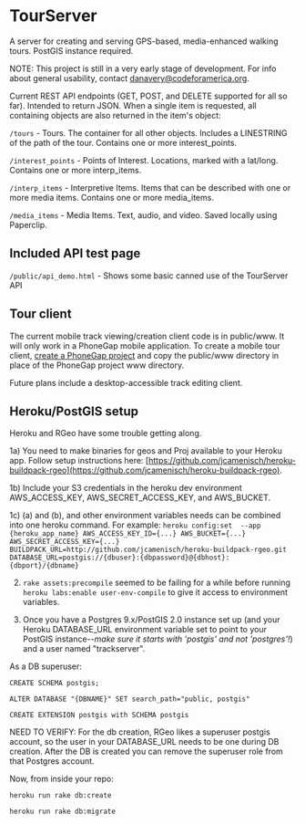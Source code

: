 # TourServer

A server for creating and serving GPS-based, media-enhanced walking tours. PostGIS instance required. 

NOTE: This project is still in a very early stage of development. For info about general usability, contact danavery@codeforamerica.org.

Current REST API endpoints (GET, POST, and DELETE supported for all so far). Intended to return JSON. When a single item is requested, all containing objects are also returned in the item's object:

`/tours` - Tours. The container for all other objects. Includes a LINESTRING of the path of the tour. Contains one or more interest_points.

`/interest_points` - Points of Interest. Locations, marked with a lat/long. Contains one or more interp_items.

`/interp_items` - Interpretive Items. Items that can be described with one or more media items. Contains one or more media_items.

`/media_items` - Media Items. Text, audio, and video. Saved locally using Paperclip.

## Included API test page

`/public/api_demo.html` - Shows some basic canned use of the TourServer API

## Tour client

The current mobile track viewing/creation client code is in public/www. It will only work in a PhoneGap mobile application. To create a mobile tour client, [create a PhoneGap project](http://docs.phonegap.com/en/2.6.0/guide_getting-started_index.md.html#Getting%20Started%20Guides) and copy the public/www directory in place of the PhoneGap project www directory.

Future plans include a desktop-accessible track editing client.

## Heroku/PostGIS setup

Heroku and RGeo have some trouble getting along. 

1a) You need to make binaries for geos and Proj available to your Heroku app.
Follow setup instructions here:
[https://github.com/jcamenisch/heroku-buildpack-rgeo](https://github.com/jcamenisch/heroku-buildpack-rgeo).

1b) Include your S3 credentials in the heroku dev environment AWS_ACCESS_KEY, AWS_SECRET_ACCESS_KEY, and AWS_BUCKET.

1c) (a) and (b), and other environment variables needs can be combined into one heroku command. For example: `heroku config:set  --app {heroku_app_name} AWS_ACCESS_KEY_ID={...} AWS_BUCKET={...} AWS_SECRET_ACCESS_KEY={...} BUILDPACK_URL=http://github.com/jcamenisch/heroku-buildpack-rgeo.git DATABASE_URL=postgis://{dbuser}:{dbpassword}@{dbhost}:{dbport}/{dbname}`

2) `rake assets:precompile` seemed to be failing for a while before running `heroku labs:enable user-env-compile` to give it access to environment variables.

3) Once you have a Postgres 9.x/PostGIS 2.0 instance set up (and your Heroku DATABASE_URL environment variable set to point to your PostGIS instance--*make sure it starts with 'postgis' and not 'postgres'!*) and a user named "trackserver".

As a DB superuser:

`CREATE SCHEMA postgis;`

`ALTER DATABASE "{DBNAME}" SET search_path="public, postgis"`

`CREATE EXTENSION postgis with SCHEMA postgis`

NEED TO VERIFY: For the db creation, RGeo likes a superuser postgis account, so the user in your DATABASE_URL needs to be one during DB creation. After the DB is created you can remove the superuser role from that Postgres account.

Now, from inside your repo: 

`heroku run rake db:create`

`heroku run rake db:migrate` 

